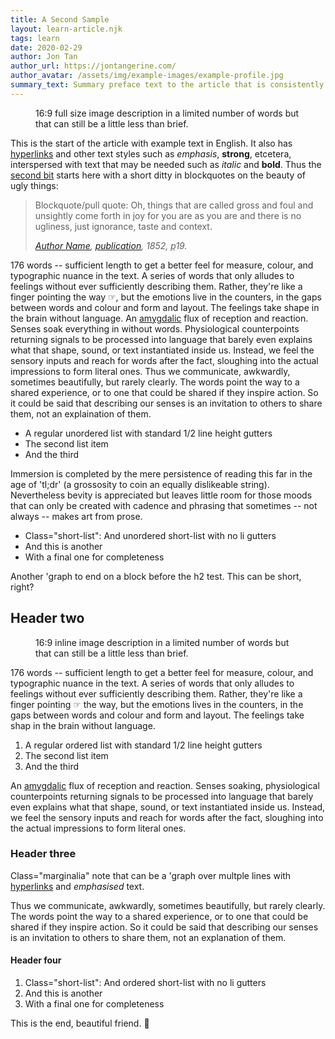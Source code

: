 ```yaml
---
title: A Second Sample
layout: learn-article.njk
tags: learn
date: 2020-02-29
author: Jon Tan
author_url: https://jontangerine.com/
author_avatar: /assets/img/example-images/example-profile.jpg
summary_text: Summary preface text to the article that is consistently around this length.
---
```

<figure class="fig-primary">
<img src="/assets/img/example-images/1680-16-9.png" alt="" />
<figcaption>16:9 full size image description in a limited number of words but that can still be a little less than brief.</figcaption>
</figure>

This is the start of the article with example text in English. It also has [hyperlinks](/) and other text styles such as *emphasis*, **strong**, etcetera, interspersed with text that may be needed such as <i>italic</i> and <b>bold</b>. Thus the [second bit](/) starts here with a short ditty in blockquotes on the beauty of ugly things:

<blockquote>
  <p>Blockquote/pull quote: Oh, things that are called gross and foul and unsightly come forth in joy for you are as you are and there is no ugliness, just ignorance, taste and context.</p>
  <cite><a href="/">Author Name</a>, <a href="/"><i>publication</i></a>, 1852, <abbr title="page">p</abbr>19.</cite>
</blockquote>

176 words -- sufficient length to get a better feel for measure, colour, and typographic nuance in the text. A series of words that only alludes to feelings without ever sufficiently describing them. Rather, they're like a finger pointing the way ☞, but the emotions live in the counters, in the gaps between words and colour and form and layout. The feelings take shape in the brain without language. An <a href="/">amygdalic</a> flux of reception and reaction. Senses soak everything in without words. Physiological counterpoints returning signals to be processed into language that barely even explains what that shape, sound, or text instantiated inside us. Instead, we feel the sensory inputs and reach for words after the fact, sloughing into the actual impressions to form literal ones. Thus we communicate, awkwardly, sometimes beautifully, but rarely clearly. The words point the way to a shared experience, or to one that could be shared if they inspire action. So it could be said that describing our senses is an invitation to others to share them, not an explaination of them.

- A regular unordered list with standard 1/2 line height gutters
- The second list item
- And the third

Immersion is completed by the mere persistence of reading this far in the age of 'tl;dr' (a grossosity to coin an equally dislikeable string). Nevertheless bevity is appreciated but leaves little room for those moods that can only be created with cadence and phrasing that sometimes -- not always -- makes art from prose.

<ul class="short-list">
  <li>Class="short-list": And unordered short-list with no li gutters</li>
  <li>And this is another</li>
  <li>With a final one for completeness</li>
</ul>

Another 'graph to end on a block before the h2 test. This can be short, right?

## Header two

<figure class="fig-secondary">
  <img src="/assets/img/example-images/1680-16-9.png" alt="" />
  <figcaption>16:9 inline image description in a limited number of words but that can still be a little less than brief.</figcaption>
</figure>

176 words -- sufficient length to get a better feel for measure, colour, and typographic nuance in the text. A series of words that only alludes to feelings without ever sufficiently describing them. Rather, they're like a finger pointing ☞ the way, but the emotions lives in the counters, in the gaps between words and colour and form and layout. The feelings take shap in the brain without language.

1. A regular ordered list with standard 1/2 line height gutters
2. The second list item
3. And the third

An [amygdalic](/) flux of reception and reaction. Senses soaking, physiological counterpoints returning signals to be processed into language that barely even explains what that shape, sound, or text instantiated inside us. Instead, we feel the sensory inputs and reach for words after the fact, sloughing into the actual impressions to form literal ones.

### Header three

<div class="marginalia">
  <p>Class="marginalia" note that can be a 'graph over multple lines with <a href="/">hyperlinks</a> and <em>emphasised</em> text.</p>
</div>

Thus we communicate, awkwardly, sometimes beautifully, but rarely clearly. The words point the way to a shared experience, or to one that could be shared if they inspire action. So it could be said that describing our senses is an invitation to others to share them, not an explanation of them.

#### Header four

<ol class="short-list">
  <li>Class="short-list": And ordered short-list with no li gutters</li>
  <li>And this is another</li>
  <li>With a final one for completeness</li>
</ol>

This is the end, beautiful friend. 👋
